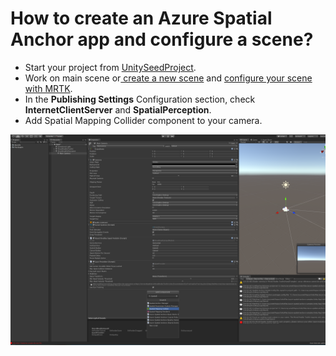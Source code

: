 # How to create an Azure Spatial Anchor app and configure a scene?

* Start your project from [UnitySeedProject](../../lesson1/#how-to-get-started-with-hololens-seed-project).
* Work on main scene or[ create a new scene](../../lesson1/#how-to-create-a-new-scene) and [configure your scene with MRTK](../../lesson1/#how-to-configure-a-new-scene-with-mrtk).
* In the **Publishing Settings** Configuration section, check **InternetClientServer** and **SpatialPerception**.
* Add Spatial Mapping Collider component to your camera.

![Add Spatial Mapping Collider to camera.](../../../.gitbook/assets/screenshot-158.png)

### 

